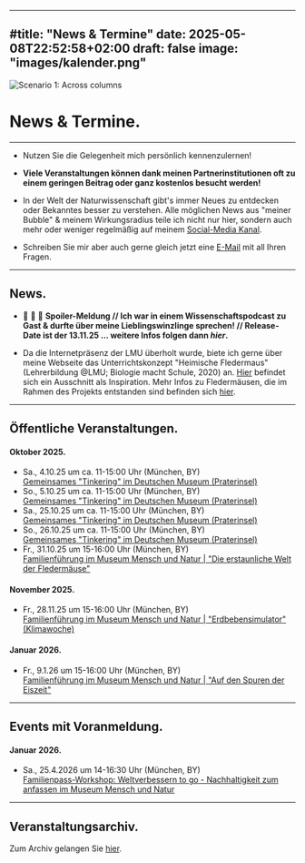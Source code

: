
--- 
#title: "News & Termine"
date: 2025-05-08T22:52:58+02:00
draft: false
image: "images/kalender.png"
---

![Scenario 1: Across columns](/images/kalender.png)

# **News & Termine.**
___

* Nutzen Sie die Gelegenheit mich persönlich kennenzulernen!
  
* **Viele Veranstaltungen können dank meinen Partnerinstitutionen oft zu einem geringen Beitrag oder ganz kostenlos besucht werden!**  

* In der Welt der Naturwissenschaft gibt's immer Neues zu entdecken oder Bekanntes besser zu verstehen. Alle möglichen News aus "meiner Bubble" & meinem Wirkungsradius teile ich nicht nur hier, sondern auch mehr oder weniger regelmäßig auf meinem [Social-Media Kanal](https://www.instagram.com/spyingonscience/). 

* Schreiben Sie mir aber auch gerne gleich jetzt eine [E-Mail](mailto:spyingonscience@posteo.com?subject=Kontaktaufnahme%20über%20die%20Webseite%20spyingonscience.com) mit all Ihren Fragen.   
___

## News.
* 📣 📣 📣 **Spoiler-Meldung // Ich war in einem Wissenschaftspodcast zu Gast & durfte über meine Lieblingswinzlinge sprechen! // Release-Date ist der 13.11.25 ... weitere Infos folgen dann *hier*.**  

* Da die Internetpräsenz der LMU überholt wurde, biete ich gerne über meine Webseite das Unterrichtskonzept "Heimische Fledermaus" (Lehrerbildung @LMU; Biologie macht Schule, 2020) an. [Hier](/images/Unterrichtskonzept_Lehrkraft_Beispiel.pdf) befindet sich ein Ausschnitt als Inspiration. Mehr Infos zu Fledermäusen, die im Rahmen des Projekts entstanden sind befinden sich [hier](/images/fledermauswissen.pdf).  

___

## Öffentliche Veranstaltungen.

#### Oktober 2025.
* Sa., 4.10.25 um ca. 11-15:00 Uhr (München, BY)  
[Gemeinsames "Tinkering" im Deutschen Museum (Praterinsel)](https://www.deutsches-museum.de/)  
* So., 5.10.25 um ca. 11-15:00 Uhr (München, BY)  
[Gemeinsames "Tinkering" im Deutschen Museum (Praterinsel)](https://www.deutsches-museum.de/) 
* Sa., 25.10.25 um ca. 11-15:00 Uhr (München, BY)  
[Gemeinsames "Tinkering" im Deutschen Museum (Praterinsel)](https://www.deutsches-museum.de/)  
* So., 26.10.25 um ca. 11-15:00 Uhr (München, BY)  
[Gemeinsames "Tinkering" im Deutschen Museum (Praterinsel)](https://www.deutsches-museum.de/)
* Fr., 31.10.25 um 15-16:00 Uhr (München, BY)  
[Familienführung im Museum Mensch und Natur | "Die erstaunliche Welt der Fledermäuse"](https://mmn-muenchen.snsb.de/familienfuehrungen/)  

#### November 2025.
* Fr., 28.11.25 um 15-16:00 Uhr (München, BY)  
[Familienführung im Museum Mensch und Natur | "Erdbebensimulator" (Klimawoche)](https://mmn-muenchen.snsb.de/familienfuehrungen/)  

#### Januar 2026.
* Fr., 9.1.26 um 15-16:00 Uhr (München, BY)  
[Familienführung im Museum Mensch und Natur | "Auf den Spuren der Eiszeit"](https://mmn-muenchen.snsb.de/familienfuehrungen/)  
___



## Events mit Voranmeldung.
#### Januar 2026.
* Sa., 25.4.2026 um 14-16:30 Uhr (München, BY)  
[Familienpass-Workshop: Weltverbessern to go - Nachhaltigkeit zum anfassen im Museum Mensch und Natur
](https://veranstaltungen.muenchen.de/ferienangebote-familienpass/familienpassangebote)



___

## Veranstaltungsarchiv.

Zum Archiv gelangen Sie [hier](/archive/).

